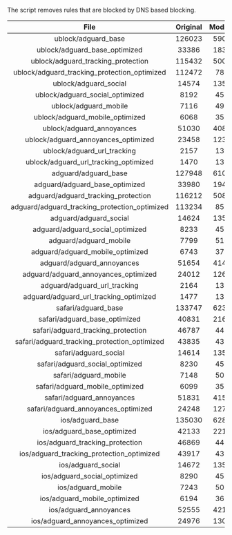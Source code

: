 The script removes rules that are blocked by DNS based blocking.


| File | Original | Modified |
|:----:|:-----:|:-----:|
| ublock/adguard_base | 126023 | 59089 |
| ublock/adguard_base_optimized | 33386 | 18398 |
| ublock/adguard_tracking_protection | 115432 | 50084 |
| ublock/adguard_tracking_protection_optimized | 112472 | 7863 |
| ublock/adguard_social | 14574 | 13503 |
| ublock/adguard_social_optimized | 8192 | 4538 |
| ublock/adguard_mobile | 7116 | 4983 |
| ublock/adguard_mobile_optimized | 6068 | 3557 |
| ublock/adguard_annoyances | 51030 | 40847 |
| ublock/adguard_annoyances_optimized | 23458 | 12328 |
| ublock/adguard_url_tracking | 2157 | 1307 |
| ublock/adguard_url_tracking_optimized | 1470 | 1304 |
| adguard/adguard_base | 127948 | 61066 |
| adguard/adguard_base_optimized | 33980 | 19406 |
| adguard/adguard_tracking_protection | 116212 | 50808 |
| adguard/adguard_tracking_protection_optimized | 113234 | 8574 |
| adguard/adguard_social | 14624 | 13560 |
| adguard/adguard_social_optimized | 8233 | 4581 |
| adguard/adguard_mobile | 7799 | 5161 |
| adguard/adguard_mobile_optimized | 6743 | 3728 |
| adguard/adguard_annoyances | 51654 | 41406 |
| adguard/adguard_annoyances_optimized | 24012 | 12628 |
| adguard/adguard_url_tracking | 2164 | 1314 |
| adguard/adguard_url_tracking_optimized | 1477 | 1311 |
| safari/adguard_base | 133747 | 62339 |
| safari/adguard_base_optimized | 40831 | 21672 |
| safari/adguard_tracking_protection | 46787 | 4471 |
| safari/adguard_tracking_protection_optimized | 43835 | 4328 |
| safari/adguard_social | 14614 | 13544 |
| safari/adguard_social_optimized | 8230 | 4568 |
| safari/adguard_mobile | 7148 | 5019 |
| safari/adguard_mobile_optimized | 6099 | 3587 |
| safari/adguard_annoyances | 51831 | 41507 |
| safari/adguard_annoyances_optimized | 24248 | 12706 |
| ios/adguard_base | 135030 | 62842 |
| ios/adguard_base_optimized | 42133 | 22174 |
| ios/adguard_tracking_protection | 46869 | 4479 |
| ios/adguard_tracking_protection_optimized | 43917 | 4336 |
| ios/adguard_social | 14672 | 13576 |
| ios/adguard_social_optimized | 8290 | 4582 |
| ios/adguard_mobile | 7243 | 5063 |
| ios/adguard_mobile_optimized | 6194 | 3628 |
| ios/adguard_annoyances | 52555 | 42126 |
| ios/adguard_annoyances_optimized | 24976 | 13012 |